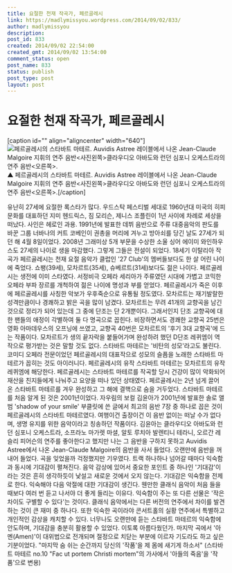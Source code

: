 ```yaml
---
title: 요절한 천재 작곡가, 페르골레시
link: https://madlymissyou.wordpress.com/2014/09/02/833/
author: madlymissyou
description: 
post_id: 833
created: 2014/09/02 22:54:00
created_gmt: 2014/09/02 13:54:00
comment_status: open
post_name: 833
status: publish
post_type: post
layout: post
---
```


# 요절한 천재 작곡가, 페르골레시

[caption id="" align="aligncenter" width="640"]![페르골레시의 스타바트 마테르. Auvidis Astree 레이블에서 나온 Jean-Claude Malgoire 지휘의 연주 음반<사진왼쪽>클라우디오 아바도와 런던 심포니 오케스트라의 연주 음반<오른쪽>. ](http://www.hellodd.com/data/photos/20140936/art_1409623599.jpg) ▲ 페르골레시의 스타바트 마테르. Auvidis Astree 레이블에서 나온 Jean-Claude Malgoire 지휘의 연주 음반<사진왼쪽>클라우디오 아바도와 런던 심포니 오케스트라의 연주 음반<오른쪽>.[/caption] 

유난히 27세에 요절한 록스타가 많다. 우드스탁 페스티벌 세대로 1960년대 미국의 히피 문화를 대표하던 지미 헨드릭스, 짐 모리슨, 제니스 조플린이 1년 사이에 차례로 세상을 떠났다. 사인은 헤로인 과용. 1991년에 발표한 데뷔 음반으로 주류 대중음악의 판도를 바꾼 그룹 너바나의 커트 코베인이 권총을 머리에 겨누고 방아쇠를 당긴 날도 27세가 되던 해 4월 8일이었다. 2008년 그래미상 5개 부문을 수상한 소울 싱어 에이미 와인하우스도 27세의 나이로 생을 마감했다. 그렇게 그들은 전설이 되었다. 18세기 이탈리아 작곡가 페르골레시는 천재 요절 음악가 클럽인 '27 Club'의 멤버들보다도 한 살 어린 나이에 죽었다. 쇼팽(39세), 모차르트(35세), 슈베르트(31세)보다도 젊은 나이다. 페르골레시는 생전에 이미 스타였다. 서정비극 오페라 세리아가 주류였던 시대에 가볍고 코믹한 오페라 부파 장르를 개척하여 젊은 나이에 명성과 부를 얻었다. 페르골레시가 죽은 이후에 페르골레시를 사칭한 악보가 우후죽순으로 유통될 정도였다. 모차르트는 재기발랄한 성격만큼이나 경쾌하고 밝은 곡을 많이 남겼다. 모차르트는 무려 41개의 교향곡을 남긴 것으로 정리가 되어 있는데 그 중에 단조는 단 2개뿐이다. 그래서인지 단조 교향곡에 대한 팬들의 애정이 각별하여 둘 다 명곡으로 꼽힌다. 비장하면서도 경쾌한 교향곡 25번은 영화 아마데우스의 오프닝에 쓰였고, 교향곡 40번은 모차르트의 '후기 3대 교향곡'에 드는 작품이다. 모차르트가 생의 끝자락을 붙들어가며 완성하려 했던 D단조 레퀴엠이 역작으로 평가받는 것은 말할 것도 없다. 스타바트 마테르는 '비탄의 성모'라고도 불린다. 코미디 오페라 전문이었던 페르골레시의 대표작으로 성모의 슬픔을 노래한 스타바트 마테르가 꼽히는 것도 아이러니다. 페르골레시의 유작 스타바트 마테르는 모차르트의 유작 레퀴엠에 해당한다. 페르골레시는 스타바트 마테르를 작곡할 당시 건강이 많이 악화되어 재산을 친지들에게 나눠주고 요양을 떠나 있던 상태였다. 페르골레시는 2년 넘게 끌어 온 스타바트 마테르를 겨우 완성하고 그 해에 결핵으로 숨을 거두었다. 스타바트 마테르를 처음 알게 된 것은 2001년이었다. 자우림의 보컬 김윤아가 2001년에 발표한 솔로 앨범 'shadow of your smile' 부클릿에 쓴 글에서 최고의 음반 7장 중 하나로 꼽은 것이 페르골레시의 스타바트 마테르였다. 여행이건 출장이건 이 음반 없이는 떠날 수가 없다며, 생명 유지를 위한 음악이라고 칭송하던 작품이다. 김윤아는 클라우디오 아바도와 런던 심포니 오케스트라, 소프라노 마가렛 마셜, 알토 루치아 발렌티니 테라니, 오르간 레슬리 피어슨의 연주를 좋아한다고 했지만 나는 그 음반을 구하지 못하고 Auvidis Astree에서 나온 Jean-Claude Malgoire의 음반을 사서 들었다. 오랜만에 음반을 꺼내어 들었다. 곡을 잊었을까 걱정했지만 기우였다. 트랙 하나하나 넘어갈 때마다 익숙함과 동시에 기대감이 펼쳐진다. 음악 감상에 있어서 중요한 포인트 중 하나인 '기대감'이라는 것은 흔히 생각하듯이 낯설고 새로운 것에서 오지 않는다. 기대감은 익숙함을 전제로 한다. 익숙해야 다음 악절에 대한 기대감이 생긴다. 웬만한 클래식 음악이 처음 들을 때보다 여러 번 듣고 나서야 더 좋게 들리는 이유다. 익숙함이 주는 또 다른 선물은 '작은 차이도 구별할 수 있다'는 것이다. 클래식 음악에서는 다른 버전의 연주에서 차이를 발견하는 것이 큰 재미 중 하나다. 또한 익숙한 곡이라야 콘서트홀의 실황 연주에서 특별하고 개인적인 감상을 캐치할 수 있다. 너무나도 오랜만에 듣는 스타바트 마테르의 익숙함에 안도하며, 기대감을 충분히 활용할 수 있었다. 이토록 아름다웠던가. 마지막 곡에서 '아멘(Amen)'이 대위법으로 전개되며 절정으로 치닫는 부분에 이르자 기도라도 하고 싶은 기분이었다. "마지막 숨 쉬는 순간까지 당신의 '작품'을 제 몸에 새기게 하소서" (스타바트 마테르 no.10 "Fac ut portem Christi mortem"의 가사에서 '아들의 죽음'을 '작품'으로 변용)